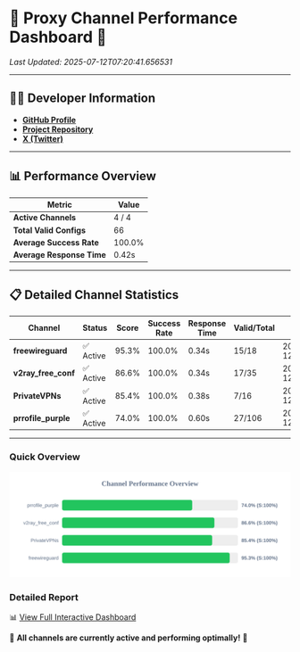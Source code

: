 # 🌟 Proxy Channel Performance Dashboard 🌟

_Last Updated: 2025-07-12T07:20:41.656531_

---

## 👩‍💻 Developer Information

- **[GitHub Profile](https://github.com/4n0nymou3)**  
- **[Project Repository](https://github.com/4n0nymou3/multi-proxy-config-fetcher)**  
- **[X (Twitter)](https://x.com/4n0nymou3)**  

---

## 📊 Performance Overview

| Metric                | Value       |
|-----------------------|-------------|
| **Active Channels**   | 4 / 4       |
| **Total Valid Configs** | 66          |
| **Average Success Rate** | 100.0%      |
| **Average Response Time** | 0.42s       |

---

## 📋 Detailed Channel Statistics

| Channel          | Status     | Score  | Success Rate | Response Time | Valid/Total | Last Success               |
|------------------|------------|--------|--------------|---------------|-------------|----------------------------|
| **freewireguard**  | ✅ Active  | 95.3%  | 100.0% | 0.34s         | 15/18       | 2025-07-12T07:20:41.655045 |
| **v2ray_free_conf**  | ✅ Active  | 86.6%  | 100.0% | 0.34s         | 17/35       | 2025-07-12T07:20:40.862656 |
| **PrivateVPNs**  | ✅ Active  | 85.4%  | 100.0% | 0.38s         | 7/16       | 2025-07-12T07:20:41.286039 |
| **prrofile_purple**  | ✅ Active  | 74.0%  | 100.0% | 0.60s         | 27/106       | 2025-07-12T07:20:40.454781 |

---

### Quick Overview
<div align="center">
  <a href="https://raw.githubusercontent.com/nullluser/NullRepo/refs/heads/main/assets/channel_stats_chart.svg">
    <img src="https://raw.githubusercontent.com/nullluser/NullRepo/refs/heads/main/assets/channel_stats_chart.svg" alt="Source Performance Statistics" width="800">
  </a>
</div>

### Detailed Report
📊 [View Full Interactive Dashboard](https://htmlpreview.github.io/?https://github.com/nullluser/NullRepo/blob/main/assets/performance_report.html)

🎉 **All channels are currently active and performing optimally!** 🎉

